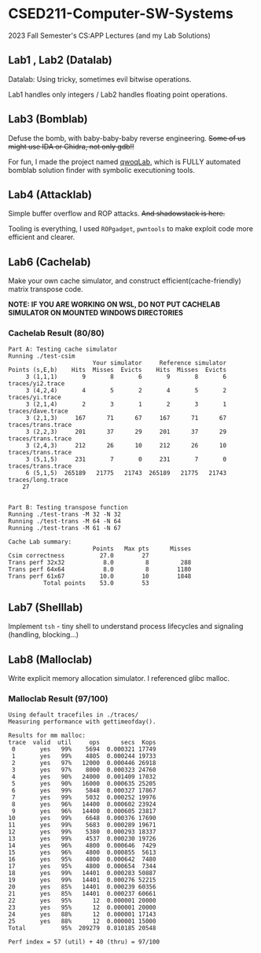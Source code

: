 # CSED211-Computer-SW-Systems

2023 Fall Semester's CS:APP Lectures (and my Lab Solutions)

## Lab1 , Lab2 (Datalab)

Datalab: Using tricky, sometimes evil bitwise operations.

Lab1 handles only integers / Lab2 handles floating point operations.


## Lab3 (Bomblab)

Defuse the bomb, with baby-baby-baby reverse engineering. ~~Some of us might use IDA or Ghidra, not only gdb!!~~

For fun, I made the project named [qwoqLab](https://github.com/Aplace0927/qwoqLab), which is FULLY automated bomblab solution finder with symbolic executioning tools.

## Lab4 (Attacklab)

Simple buffer overflow and ROP attacks. ~~And shadowstack is here.~~

Tooling is everything, I used `ROPgadget`, `pwntools` to make exploit code more efficient and clearer.

## Lab6 (Cachelab)

Make your own cache simulator, and construct efficient(cache-friendly) matrix transpose code.

**NOTE: IF YOU ARE WORKING ON WSL, DO NOT PUT CACHELAB SIMULATOR ON MOUNTED WINDOWS DIRECTORIES**

### Cachelab Result (80/80)
```text
Part A: Testing cache simulator
Running ./test-csim
                        Your simulator     Reference simulator
Points (s,E,b)    Hits  Misses  Evicts    Hits  Misses  Evicts
     3 (1,1,1)       9       8       6       9       8       6  traces/yi2.trace
     3 (4,2,4)       4       5       2       4       5       2  traces/yi.trace
     3 (2,1,4)       2       3       1       2       3       1  traces/dave.trace
     3 (2,1,3)     167      71      67     167      71      67  traces/trans.trace
     3 (2,2,3)     201      37      29     201      37      29  traces/trans.trace
     3 (2,4,3)     212      26      10     212      26      10  traces/trans.trace
     3 (5,1,5)     231       7       0     231       7       0  traces/trans.trace
     6 (5,1,5)  265189   21775   21743  265189   21775   21743  traces/long.trace
    27


Part B: Testing transpose function
Running ./test-trans -M 32 -N 32
Running ./test-trans -M 64 -N 64
Running ./test-trans -M 61 -N 67

Cache Lab summary:
                        Points   Max pts      Misses
Csim correctness          27.0        27
Trans perf 32x32           8.0         8         288
Trans perf 64x64           8.0         8        1180
Trans perf 61x67          10.0        10        1848
          Total points    53.0        53

```


## Lab7 (Shelllab)

Implement `tsh` - tiny shell to understand process lifecycles and signaling (handling, blocking...)

## Lab8 (Malloclab)

Write explicit memory allocation simulator. I referenced glibc malloc.

### Malloclab Result (97/100)
```text
Using default tracefiles in ./traces/
Measuring performance with gettimeofday().

Results for mm malloc:
trace  valid  util     ops      secs  Kops
 0       yes   99%    5694  0.000321 17749
 1       yes   99%    4805  0.000244 19733
 2       yes   97%   12000  0.000446 26918
 3       yes   97%    8000  0.000323 24760
 4       yes   90%   24000  0.001409 17032
 5       yes   90%   16000  0.000635 25205
 6       yes   99%    5848  0.000327 17867
 7       yes   99%    5032  0.000252 19976
 8       yes   96%   14400  0.000602 23924
 9       yes   96%   14400  0.000605 23817
10       yes   99%    6648  0.000376 17690
11       yes   99%    5683  0.000289 19671
12       yes   99%    5380  0.000293 18337
13       yes   99%    4537  0.000230 19726
14       yes   96%    4800  0.000646  7429
15       yes   96%    4800  0.000855  5613
16       yes   95%    4800  0.000642  7480
17       yes   95%    4800  0.000654  7344
18       yes   99%   14401  0.000283 50887
19       yes   99%   14401  0.000276 52215
20       yes   85%   14401  0.000239 60356
21       yes   85%   14401  0.000237 60661
22       yes   95%      12  0.000001 20000
23       yes   95%      12  0.000001 20000
24       yes   88%      12  0.000001 17143
25       yes   88%      12  0.000001 15000
Total          95%  209279  0.010185 20548

Perf index = 57 (util) + 40 (thru) = 97/100
```

